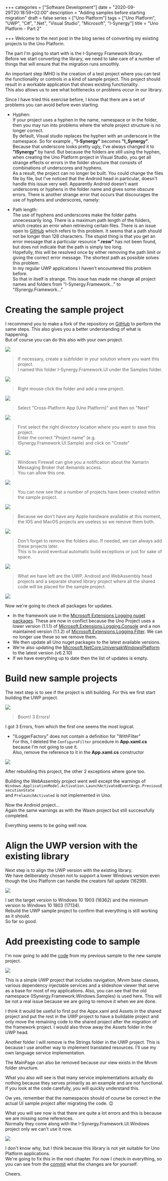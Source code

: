+++
categories = ["Software Development"]
date = "2020-09-29T20:18:59+02:00"
description = "Adding samples before starting migration"
draft = false
series = ["Uno Platform"]
tags = ["Uno Platform", "UWP", "C#", ".Net", "Visual Studio", "Microsoft", "I-Synergy"]
title = "Uno Platform - Part 2"

+++
Welcome to the next post in the blog series of converting my existing projects to the Uno Platform.

The part I'm going to start with is the I-Synergy Framework library.\
Before we start converting the library, we need to take care of a number of things that will ensure that the migration runs smoothly.

An important step IMHO is the creation of a test project where you can test the functionality or controls in a kind of sample project. This project should result in a workable application that shows existing functionality.\
This also allows us to see what bottlenecks or problems occur in our library.

Since I have tried this exercise before, I know that there are a set of problems you can avoid before even starting.

- Hyphen:\
If your project uses a hyphen in the name, namespace or in the folder, then you may run into problems where the whole project structure is no longer correct.\
By default, Visual studio replaces the hyphen with an underscore in the namespace. So for example , **"I-Synergy"** becomes **"I_Synergy"**. Because that underscore looks pretty ugly, I've always changed it to **"ISynergy"** by hand. But because the folders are still using the hyphen, when creating the Uno Platform project in Visual Studio,  you get all strange effects or errors in the folder structure that consists of combinations of underscores and hyphens.\
As a result, the project can no longer be built. You could change the files file by file, but I've noticed that the Android head in particular, doesn't handle this issue very well. Apparently Android doesn't want underscores or hyphens in the folder name and gives some obscure errors. There is another strange error that occurs that discourages the use of hyphens and underscores, namely:

- Path length:\
The use of hyphens and underscores make the folder paths unnecessarily long. There is a maximum path length of the folders, which creates an error when retrieving certain files. There is an issue open to [GitHub](https://github.com/microsoft/Windows-appsample-customers-orders-database/issues/19) which refers to this problem. It seems that a path should not be longer than 128 characters. The stupid thing is that you get an error message that a particular resource **".resw"** has not been found, but does not indicate that the path is simply too long.\
Hopefully, this will be resolved once by either removing the path limit or giving the correct error message. The shortest path as possible solves this problem.\
In my regular UWP applications I haven't encountered this problem before.\
So that in itself is strange. This issue has made me change all project names and folders from "I-Synergy.Framework…" to "ISynergy.Framework…"

# Creating the sample project
I recommend you to make a fork of the repository on [GitHub](https://github.com/I-Synergy/I-Synergy.Framework/tree/features/uno_plaform) to perform the same steps. This also gives you a better understanding of what is happening.\
But of course you can do this also with your own project.

![](/images/2020-09-27-6.png)
> If necessary, create a subfolder in your solution where you want this project.<br>I named this folder I-Synergy.Framework.UI under the Samples folder.

![](/images/2020-09-27-7-1.png)
> Right mouse click the folder and add a new project.

![](/images/2020-09-27-1.png)
> Select "Cross-Platform App (Uno Platform)" and then on "Next"

![](/images/2020-09-27-4.png)
> First select the right directory location where you want to save this project.\
Enter the correct "Project name" (e.g. ISynergy.Framework.UI.Sample) and click on "Create"

![](/images/2020-09-27-5.png)
> Windows Firewall can give you a notification about the Xamarin Messaging Broker that demands access.\
You can allow this one.

![](/images/2020-09-27-9.png)
> You can now see that a number of projects have been created within the sample project.

![](/images/2020-09-27-10.png)
> Because we don't have any Apple hardware available at this moment, the IOS and MacOS projects are useless so we remove them both.

![](/images/2020-09-27-11.png)
> Don't forget to remove the folders also. If needed, we can always add these projects later.\
This is to avoid eventual automatic build exceptions or just for sake of space.

![](/images/2020-09-27-12.png)
> What we have left are the UWP, Android and WebAssembly head projects and a separate shared library project where all the shared code will be placed for the sample project.

![](/images/2020-09-27-14.png)

Now we're going to check all packages for updates.
- In the framework use in the [Microsoft Extensions Logging nuget packages](https://www.nuget.org/packages?q=microsoft+extensions+logging). These are now in conflict because the Uno Project uses a lower version (1.1.1) of [Microsoft.Extensions.Logging.Console](https://www.nuget.org/packages/Microsoft.Extensions.Logging.Console/3.1.8) and a non maintained version (1.1.2) of [Microsoft.Extensions.Logging.Filter](https://www.nuget.org/packages/Microsoft.Extensions.Logging.Filter). We can no longer use these so we remove them.
- We then update all Uno nuget packages to the latest available versions.</li><li>We're also updating the [Microsoft.NetCore.UniversakWindowsPlatform](https://www.nuget.org/packages/Microsoft.NETCore.UniversalWindowsPlatform/) to the latest version (v6.2.10)
- If we have everything up to date then the list of updates is empty.

# Build new sample projects
The next step is to see if the project is still building. For this we first start building the UWP project.

![](/images/2020-09-27-19.png)
> Boom! 3 Errors!

I got 3 Errors, from which the first one seems the most logical.</p>
- "ILoggerFactory" does not contain a definition for "WithFilter"\
For this, I deleted the `ConfigureFilter` procedure in **App.xaml.cs** because I'm not going to use it.\
Also, remove the reference to it in the **App.xaml.cs** constructor

![](/images/2020-09-27-20.png)

After rebuilding this project, the other 2 exceptions where gone too.

Building the WebAssembly project went well except the warnings of\
`Windows.ApplicationModel.Activation.LaunchActivatedEventArgs.PreviousExecutionState`\
and `PrelaunchActivated` is not implemented in Uno.

Now the Android project…\
Again the same warnings as with the Wasm project but still successfully completed.

Everything seems to be going well now.

# Align the UWP version with the existing library
Next step is to align the UWP version with the existing library.\
We have deliberately chosen not to support a lower Windows version even though the Uno Platform can handle the creators fall update (16299).

![](/images/2020-09-27-30.png)

I set the target version to Windows 10 1903 (18362) and the minimum version to Windows 10 1803 (17134).\
Rebuild the UWP sample project to confirm that everything is still working as it should.\
So far so good.

# Add preexisting code to sample
I'm now going to add the [code](https://github.com/I-Synergy/I-Synergy.Framework/tree/master/samples/I-Synergy.Framework.Windows.Samples) from my previous sample to the new sample project.

![](/images/2020-09-29.png)

This is a simple UWP project that includes navigation, Mvvm base classes, various dependency injectable services and a slideshow viewer that serve as a base for most of my applications. Also, you can see that the old namespace (ISynergy.Framework.Windows.Samples) is used here. This will be not a real issue because we are going to remove it when we are done.

I think it would be useful to first put the Appx.xaml and Assets in the shared project and put the rest in the UWP project to have a buildable project and only move the remaining code to the shared project after the migration of the framework project. I would also throw away the Assets folder in the UWP head.

Another folder I will remove is the Strings folder in the UWP project. This is because I use another way to implement translated resources. I'll use my own language service implementation.

The MainPage can also be removed because our view exists in the Mvvm folder structure.

What you also will see is that many service implementations actually do nothing because they  serves primarily as an example and are not functional.\
If you look at the code carefully, you will quickly understand this.

Ow yes, remember that the namespaces should of course be correct in the actual UI sample project after migrating the code. 😉

What you will see now is that there are quite a lot errors and this is because we are missing some references.\
Normally they come along with the I-Synergy.Framework.UI.Windows project only we can't use it now.

![](/images/2020-09-29-5.png)

I don't know why, but I think because this library is not yet suitable for Uno Platform applications.\
We're going to fix this in the next chapter. For now I check-in everything, so you can see from the [commit](https://github.com/I-Synergy/I-Synergy.Framework/commit/b4473181d4276ce900d5a9562891fb4245e34563) what the changes are for yourself.

Cheers.
